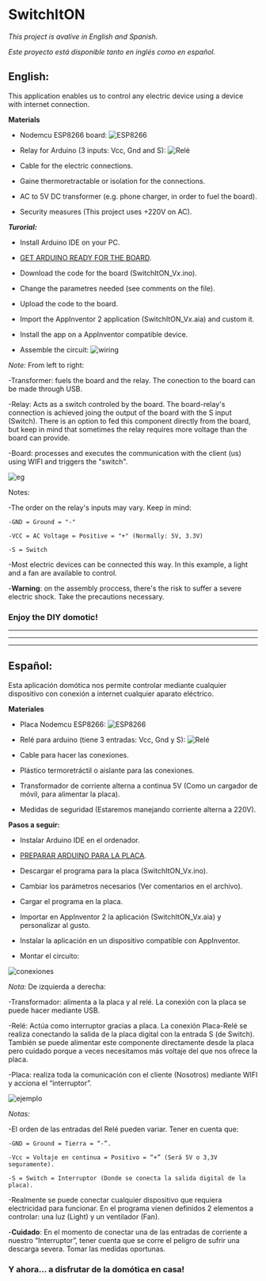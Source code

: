 # SwitchItON

*This project is avalive in English and Spanish.*

*Este proyecto está disponible tanto en inglés como en español.*

## English:

This application enables us to control any electric device using a device with internet connection.

**Materials**

- Nodemcu ESP8266 board:
![ESP8266](https://github.com/Jkutkut/SwitchItON/blob/master/imgs/esp8266.png)

- Relay for Arduino (3 inputs: Vcc, Gnd and S):
![Relé](https://github.com/Jkutkut/SwitchItON/blob/master/imgs/relay.png)

- Cable for the electric connections.

- Gaine thermoretractable or isolation for the connections.

- AC to 5V DC transformer (e.g. phone charger, in order to fuel the board).

- Security measures (This project uses +220V on AC).

***Turorial:***
- Install Arduino IDE on your PC.

- [GET ARDUINO READY FOR THE BOARD](https://www.youtube.com/watch?v=p06NNRq5NTU).

- Download the code for the board (SwitchItON_V*x*.ino).

- Change the parametres needed (see comments on the file).

- Upload the code to the board.

- Import the AppInventor 2 application (SwitchItON_V*x*.aia) and custom it.

- Install the app on a AppInventor compatible device.

- Assemble the circuit:
![wiring](https://github.com/Jkutkut/SwitchItON/blob/master/imgs/wiring.png)

*Note:* From left to right:
 
 -Transformer: fuels the board and the relay. The conection to the board can be made through USB.
 
 -Relay: Acts as a switch controled by the board. The board-relay's connection is achieved joing the output of the board with the S input (Switch). There is an option to fed this component directly from the board, but keep in mind that sometimes the relay requires more voltage than the board can provide.
 
 -Board: processes and executes the communication with the client (us) using WIFI and triggers the "switch". 


![eg](https://github.com/Jkutkut/SwitchItON/blob/master/imgs/example.png)


Notes:
  
  -The order on the relay's inputs may vary. Keep in mind:
    
    -GND = Ground = "-"
    
    -VCC = AC Voltage = Positive = "+" (Normally: 5V, 3.3V)
    
    -S = Switch

  -Most electric devices can be connected this way. In this example, a light and a fan are available to control.
  
  -**Warning**: on the assembly proccess, there's the risk to suffer a severe electric shock. Take the precautions necessary.  
  
### Enjoy the DIY domotic!








------------
------------
------------



## Español:

Esta aplicación domótica nos permite controlar mediante cualquier dispositivo con conexión a internet cualquier aparato eléctrico. 

**Materiales**

- Placa Nodemcu ESP8266:
![ESP8266](https://github.com/Jkutkut/SwitchItON/blob/master/imgs/esp8266.png)

- Relé para arduino (tiene 3 entradas: Vcc, Gnd y S):
![Relé](https://github.com/Jkutkut/SwitchItON/blob/master/imgs/relay.png)

- Cable para hacer las conexiones.
- Plástico termoretráctil o aislante para las conexiones.
- Transformador de corriente alterna a continua 5V (Como un cargador de móvil, para alimentar la placa).
- Medidas de seguridad (Estaremos manejando corriente alterna a 220V).

**Pasos a seguir:**

- Instalar Arduino IDE en el ordenador.

- [PREPARAR ARDUINO PARA LA PLACA](https://www.youtube.com/watch?v=0g7sazWXfEI).

- Descargar el programa para la placa (SwitchItON_V*x*.ino).

- Cambiar los parámetros necesarios (Ver comentarios en el archivo).

- Cargar el programa en la placa.

- Importar en AppInventor 2 la aplicación (SwitchItON_V*x*.aia) y personalizar al gusto.

- Instalar la aplicación en un dispositivo compatible con AppInventor.

- Montar el circuito:

![conexiones](https://github.com/Jkutkut/SwitchItON/blob/master/imgs/wiring.png)

*Nota:* De izquierda a derecha:
 
  -Transformador: alimenta a la placa y al relé. La conexión con la placa se puede hacer mediante USB.

  -Relé: Actúa como interruptor gracias a placa. La conexión Placa-Relé se realiza conectando la salida de la placa digital con la entrada S (de Switch). También se puede alimentar este componente directamente desde la placa pero cuidado porque a veces necesitamos más voltaje del que nos ofrece la placa.
  
  -Placa: realiza toda la comunicación con el cliente (Nosotros) mediante WIFI y acciona el “interruptor”.

![ejemplo](https://github.com/Jkutkut/SwitchItON/blob/master/imgs/example.png)


*Notas:*

  -El orden de las entradas del Relé pueden variar. Tener en cuenta que:
    
    -GND = Ground = Tierra = “-”.
    
    -Vcc = Voltaje en continua = Positivo = “+” (Será 5V o 3,3V seguramente).
    
    -S = Switch = Interruptor (Donde se conecta la salida digital de la placa).

  -Realmente se puede conectar cualquier dispositivo que requiera electricidad para funcionar. En el programa vienen definidos 2 elementos a controlar: una luz (Light) y un ventilador (Fan).
  
  -**Cuidado**: En el momento de conectar una de las entradas de corriente a nuestro “Interruptor”, tener cuenta que se corre el peligro de sufrir una descarga severa. Tomar las medidas oportunas.



### Y ahora… a disfrutar de la domótica en casa!
